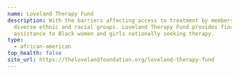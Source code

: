 ```yaml
---
name: Loveland Therapy Fund
description: With the barriers affecting access to treatment by members of
  diverse ethnic and racial groups. Loveland Therapy Fund provides financial
  assistance to Black women and girls nationally seeking therapy.
type:
  - african-american
top_health: false
site_url: https://thelovelandfoundation.org/loveland-therapy-fund
---
```

